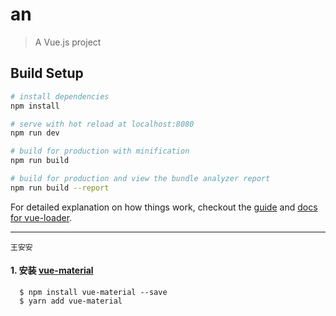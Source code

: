 # an

> A Vue.js project

## Build Setup

``` bash
# install dependencies
npm install

# serve with hot reload at localhost:8080
npm run dev

# build for production with minification
npm run build

# build for production and view the bundle analyzer report
npm run build --report
```

For detailed explanation on how things work, checkout the [guide](http://vuejs-templates.github.io/webpack/) and [docs for vue-loader](http://vuejs.github.io/vue-loader).


-------

`王安安`

#### 1. 安装 [vue-material](https://vuematerial.github.io/#/getting-started)

```
  $ npm install vue-material --save
  $ yarn add vue-material

```
